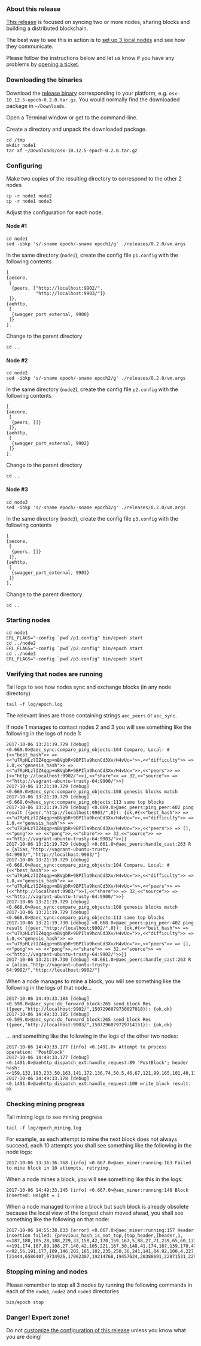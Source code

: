 ### About this release

[This release](https://github.com/aeternity/epoch/releases/tag/v0.2.0-good-peers) is focused on syncing two or more nodes, sharing blocks and building a distributed blockchain. 

The best way to see this in action is to [set up 3 local nodes](https://github.com/aeternity/epoch/blob/a9611e4/doc/CUSTOMIZATION.md) and see how they communicate. 

Please follow the instructions below and let us know if you have any problems by [opening a ticket](https://github.com/aeternity/epoch/issues).

### Downloading the binaries

Download the [release binary](https://github.com/aeternity/epoch/releases/tag/v0.2.0-good-peers) corresponding to your platform, e.g. `osx-10.12.5-epoch-0.2.0.tar.gz`. You would normally find the downloaded package in `~/Downloads`. 

Open a Terminal window or get to the command-line. 

Create a directory and unpack the downloaded package.

    cd /tmp
    mkdir node1
    tar xf ~/Downloads/osx-10.12.5-epoch-0.2.0.tar.gz

### Configuring

Make two copies of the resulting directory to correspond to the other 2 nodes

    cp -r node1 node2
    cp -r node1 node3

Adjust the configuration for each node.

#### Node #1

    cd node1
    sed -ibkp 's/-sname epoch/-sname epoch1/g' ./releases/0.2.0/vm.args

In the same directory (`node1`), create the config file `p1.config` with the following contents

    [
    {aecore,
     [
      {peers, ["http://localhost:9902/",
               "http://localhost:9903/"]}
     ]},
    {aehttp,
     [
      {swagger_port_external, 9900}
     ]}
    ].

Change to the parent directory 

    cd ..

#### Node #2

    cd node2
    sed -ibkp 's/-sname epoch/-sname epoch2/g' ./releases/0.2.0/vm.args

In the same directory (`node2`), create the config file `p2.config` with the following contents

    [
    {aecore,
     [
      {peers, []}
     ]},
    {aehttp,
     [
      {swagger_port_external, 9902}
     ]}
    ].

Change to the parent directory 

    cd ..

#### Node #3

    cd node3
    sed -ibkp 's/-sname epoch/-sname epoch3/g' ./releases/0.2.0/vm.args

In the same directory (`node3`), create the config file `p3.config` with the following contents

    [
    {aecore,
     [
      {peers, []}
     ]},
    {aehttp,
     [
      {swagger_port_external, 9903}
     ]}
    ].

Change to the parent directory 

    cd ..

### Starting nodes

    cd node1
    ERL_FLAGS="-config `pwd`/p1.config" bin/epoch start
    cd ../node2
    ERL_FLAGS="-config `pwd`/p2.config" bin/epoch start
    cd ../node3
    ERL_FLAGS="-config `pwd`/p3.config" bin/epoch start

### Verifying that nodes are running

Tail logs to see how nodes sync and exchange blocks (in any node directory)

    tail -f log/epoch.log

The relevant lines are those containing strings `aec_peers` or `aec_sync`.

If node 1 manages to contact nodes 2 and 3 you will see something like the following in the logs of node 1:

    2017-10-06 13:21:19.729 [debug] <0.669.0>@aec_sync:compare_ping_objects:104 Compare, Local: #{<<"best_hash">> => <<"u7RpHLzlIZ4qqp+nBVgbR+9BPIla9hcnCd3Xv/H4vUc=">>,<<"difficulty">> => 1.0,<<"genesis_hash">> => <<"u7RpHLzlIZ4qqp+nBVgbR+9BPIla9hcnCd3Xv/H4vUc=">>,<<"peers">> => [<<"http://localhost:9902/">>],<<"share">> => 32,<<"source">> => <<"http://vagrant-ubuntu-trusty-64:9900/">>}
    2017-10-06 13:21:19.729 [debug] <0.669.0>@aec_sync:compare_ping_objects:108 genesis blocks match
    2017-10-06 13:21:19.729 [debug] <0.669.0>@aec_sync:compare_ping_objects:113 same top blocks
    2017-10-06 13:21:19.729 [debug] <0.669.0>@aec_peers:ping_peer:402 ping result ({peer,"http://localhost:9903/",0}): {ok,#{<<"best_hash">> => <<"u7RpHLzlIZ4qqp+nBVgbR+9BPIla9hcnCd3Xv/H4vUc=">>,<<"difficulty">> => 1.0,<<"genesis_hash">> => <<"u7RpHLzlIZ4qqp+nBVgbR+9BPIla9hcnCd3Xv/H4vUc=">>,<<"peers">> => [],<<"pong">> => <<"pong">>,<<"share">> => 32,<<"source">> => <<"http://vagrant-ubuntu-trusty-64:9903/">>}}
    2017-10-06 13:21:19.729 [debug] <0.661.0>@aec_peers:handle_cast:263 R = {alias,"http://vagrant-ubuntu-trusty-64:9903/","http://localhost:9903/"}
    2017-10-06 13:21:19.729 [debug] <0.668.0>@aec_sync:compare_ping_objects:104 Compare, Local: #{<<"best_hash">> => <<"u7RpHLzlIZ4qqp+nBVgbR+9BPIla9hcnCd3Xv/H4vUc=">>,<<"difficulty">> => 1.0,<<"genesis_hash">> => <<"u7RpHLzlIZ4qqp+nBVgbR+9BPIla9hcnCd3Xv/H4vUc=">>,<<"peers">> => [<<"http://localhost:9903/">>],<<"share">> => 32,<<"source">> => <<"http://vagrant-ubuntu-trusty-64:9900/">>}
    2017-10-06 13:21:19.729 [debug] <0.668.0>@aec_sync:compare_ping_objects:108 genesis blocks match
    2017-10-06 13:21:19.729 [debug] <0.668.0>@aec_sync:compare_ping_objects:113 same top blocks
    2017-10-06 13:21:19.730 [debug] <0.668.0>@aec_peers:ping_peer:402 ping result ({peer,"http://localhost:9902/",0}): {ok,#{<<"best_hash">> => <<"u7RpHLzlIZ4qqp+nBVgbR+9BPIla9hcnCd3Xv/H4vUc=">>,<<"difficulty">> => 1.0,<<"genesis_hash">> => <<"u7RpHLzlIZ4qqp+nBVgbR+9BPIla9hcnCd3Xv/H4vUc=">>,<<"peers">> => [],<<"pong">> => <<"pong">>,<<"share">> => 32,<<"source">> => <<"http://vagrant-ubuntu-trusty-64:9902/">>}}
    2017-10-06 13:21:19.730 [debug] <0.661.0>@aec_peers:handle_cast:263 R = {alias,"http://vagrant-ubuntu-trusty-64:9902/","http://localhost:9902/"}

When a node manages to mine a block, you will see something like the following in the logs of that node...

    2017-10-06 14:49:33.184 [debug] <0.598.0>@aec_sync:do_forward_block:265 send_block Res ({peer,"http://localhost:9902/",1507296079730027018}): {ok,ok}
    2017-10-06 14:49:33.185 [debug] <0.599.0>@aec_sync:do_forward_block:265 send_block Res ({peer,"http://localhost:9903/",1507296079729714151}): {ok,ok}

... and something like the following in the logs of the other two nodes:

    2017-10-06 14:49:33.177 [info] <0.1491.0> Attempt to process operation: 'PostBlock'
    2017-10-06 14:49:33.177 [debug] <0.1491.0>@aehttp_dispatch_ext:handle_request:89 'PostBlock'; header hash: <<159,132,193,233,50,163,141,172,136,74,50,5,46,67,121,99,165,101,40,115,170,112,121,21,8,121,238,132,56,122,150,212>>
    2017-10-06 14:49:33.178 [debug] <0.1491.0>@aehttp_dispatch_ext:handle_request:100 write_block result: ok

### Checking mining progress

Tail mining logs to see mining progress

    tail -f log/epoch_mining.log

For example, as each attempt to mine the next block does not always succeed, each 10 attempts you shall see something like the following in the node logs:

    2017-10-06 13:36:36.768 [info] <0.667.0>@aec_miner:running:163 Failed to mine block in 10 attempts, retrying.

When a node mines a block, you will see something like this in the logs:

    2017-10-06 14:49:33.145 [info] <0.667.0>@aec_miner:running:148 Block inserted: Height = 1

When a node managed to mine a block but such block is already obsolete because the local view of the longest chain moved ahead, you shall see something like the following on that node:

    2017-10-06 14:55:38.833 [error] <0.667.0>@aec_miner:running:157 Header insertion failed: {previous_hash_is_not_top,{top_header,{header,1,<<187,180,105,28,188,229,33,158,42,170,159,167,5,88,27,71,239,65,60,137,90,246,23,39,9,221,215,191,241,248,189,71>>,<<191,174,187,89,108,27,140,42,105,221,167,30,148,41,174,167,139,170,47,89,148,212,116,169,233,137,155,145,130,127,55,35>>,<<92,56,191,177,109,146,202,185,102,235,250,36,241,141,84,92,100,4,227,220,239,5,184,47,28,115,207,92,232,216,81,30>>,553713663,1125596692,1507300094807,1,[21444,6586407,9734926,17062307,19214768,19457624,20388691,22871531,22915558,35146174,37582353,41094493,50512682,50948743,52048504,54359502,58783324,67452260,67905997,72675145,76864212,78278965,80449837,81328841,91880678,93765245,95533733,97720772,101588269,102818356,102936000,107595015,107815273,110989552,112066712,113045125,114172277,115303768,118573306,125832620,127431107,128332518]}}}.

### Stopping mining and nodes

Please remember to stop all 3 nodes by running the following commands in each of the `node1`, `node2` and `node3` directories

    bin/epoch stop

### Danger! Expert zone!

Do not [customize the configuration of this release](https://github.com/aeternity/epoch/blob/master/doc/CUSTOMIZATION.md) unless you know what you are doing!
